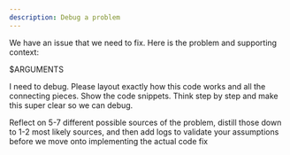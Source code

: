 ```yaml
---
description: Debug a problem
---
```


We have an issue that we need to fix. Here is the problem and supporting context: 

$ARGUMENTS

I need to debug. Please layout exactly how this code works and all the connecting pieces. 
Show the code snippets. Think step by step and make this super clear so we can debug.

Reflect on 5-7 different possible sources of the problem, distill those down to 
1-2 most likely sources, and then add logs to validate your assumptions before 
we move onto implementing the actual code fix
